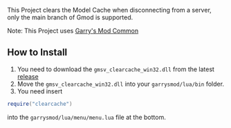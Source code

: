 This Project clears the Model Cache when disconnecting from a server, only the main branch of Gmod is supported.  

Note: This Project uses [Garry's Mod Common](https://github.com/danielga/garrysmod_common)

## How to Install
1. You need to download the `gmsv_clearcache_win32.dll` from the latest [release](https://github.com/RaphaelIT7/gmod-clearcache/releases)  
2. Move the `gmsv_clearcache_win32.dll` into your `garrysmod/lua/bin` folder.
3. You need insert
```lua
require("clearcache")
```
into the `garrysmod/lua/menu/menu.lua` file at the bottom.
